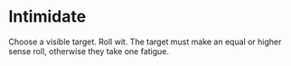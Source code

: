 # Intimidate

Choose a visible target. Roll wit. The target must make an equal or higher sense roll, otherwise they take one fatigue.
